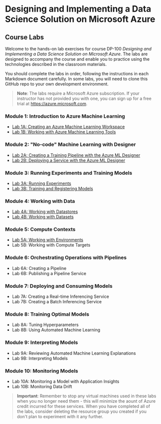 # Designing and Implementing a Data Science Solution on Microsoft Azure

## Course Labs

Welcome to the hands-on lab exercises for course DP-100 *Designing and Implementing a Data Science Solution on Microsoft Azure*. The labs are designed to accompany the course and enable you to practice using the technologies described in the classroom materials.

You should complete the labs in order, following the instructions in each Markdown document carefully. In some labs, you will need to clone this GitHub repo to your own development environment.

> **Note**: The labs require a Microsoft Azure subscription. If your instructor has not provided you with one, you can sign up for a free trial at https://azure.microsoft.com.

### Module 1: Introduction to Azure Machine Learning

- [Lab 1A: Creating an Azure Machine Learning Workspace](Lab01A.md)
- [Lab 1B: Working with Azure Machine Learning Tools](Lab01B.md)

### Module 2: "No-code" Machine Learning with Designer

- [Lab 2A: Creating a Training Pipeline with the Azure ML Designer](Lab02A.md)
- [Lab 2B: Deploying a Service with the Azure ML Designer](Lab02B.md)

### Module 3: Running Experiments and Training Models

- [Lab 3A: Running Experiments](Lab03A.md)
- [Lab 3B: Training and Registering Models](Lab03B.md)

### Module 4: Working with Data

- [Lab 4A: Working with Datastores](Lab04A.md)
- [Lab 4B: Working with Datasets](Lab04B.md)

### Module 5: Compute Contexts

- [Lab 5A: Working with Environments](Lab05A.md)
- Lab 5B: Working with Compute Targets

### Module 6: Orchestrating Operations with Pipelines

- Lab 6A: Creating a Pipeline
- Lab 6B: Publishing a Pipeline Service

### Module 7: Deploying and Consuming Models

- Lab 7A: Creating a Real-time Inferencing Service
- Lab 7B: Creating a Batch Inferencing Service

### Module 8: Training Optimal Models

- Lab 8A: Tuning Hyperparameters
- Lab 8B: Using Automated Machine Learning

### Module 9: Interpreting Models

- Lab 9A: Reviewing Automated Machine Learning Explanations
- Lab 9B: Interpreting Models

### Module 10: Monitoring Models

- Lab 10A: Monitoring a Model with Application Insights
- Lab 10B: Monitoring Data Drift

> **Important**: Remember to stop any virtual machines used in these labs when you no longer need them - this will minimize the aount of Azure credit incurred for these services. When you have completed all of the labs, consider deleting the resource group you created if you don't plan to experiment with it any further.

